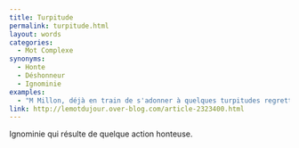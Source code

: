 ```yaml
---
title: Turpitude
permalink: turpitude.html
layout: words
categories:
  - Mot Complexe
synonyms:
  - Honte
  - Déshonneur
  - Ignominie
examples:
  - "M Millon, déjà en train de s'adonner à quelques turpitudes regrettables ?"
link: http://lemotdujour.over-blog.com/article-2323400.html
---
```


Ignominie qui résulte de quelque action honteuse.
